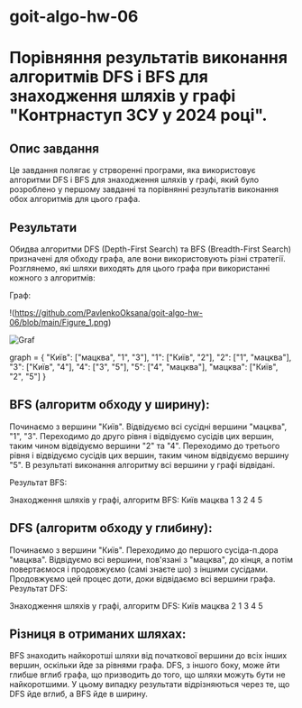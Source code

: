 # goit-algo-hw-06

# Порівняння результатів виконання алгоритмів DFS і BFS для знаходження шляхів у графі "Контрнаступ ЗСУ у 2024 році".

## Опис завдання

Це завдання полягає у стрворенні програми, яка використовує алгоритми DFS і BFS для знаходження шляхів у графі, який було розроблено у першому завданні та порівнянні результатів виконання обох алгоритмів для цього графа.

## Результати

Обидва алгоритми DFS (Depth-First Search) та BFS (Breadth-First Search) призначені для обходу графа, але вони використовують різні стратегії. Розглянемо, які шляхи виходять для цього графа при використанні кожного з алгоритмів:

Граф:

!(https://github.com/PavlenkoOksana/goit-algo-hw-06/blob/main/Figure_1.png)

![Graf](https://github.com/PavlenkoOksana/goit-algo-hw-06/assets/107678761/9009ecc1-7cfd-4010-aa04-7b4050d55801)

graph = {
    "Київ": ["мацква", "1", "3"],
    "1": ["Київ", "2"],
    "2": ["1", "мацква"],
    "3": ["Київ", "4"],
    "4": ["3", "5"],
    "5": ["4", "мацква"],
    "мацква": ["Київ", "2", "5"]
}

## BFS (алгоритм обходу у ширину):

Починаємо з вершини "Київ".
Відвідуємо всі сусідні вершини "мацква", "1", "3".
Переходимо до друго рівня і відвідуємо сусідів цих вершин, таким чином відвідуємо вершини "2" та "4".
Переходимо до третього рівня і відвідуємо сусідів цих вершин, таким чином відвідуємо вершину "5".
В результаті виконання алгоритму всі вершини у графі відвідані.

Результат BFS:

Знаходження шляхів у графі, алгоритм BFS:
Київ мацква 1 3 2 4 5

## DFS (алгоритм обходу у глибину):

Починаємо з вершини "Київ".
Переходимо до першого сусіда-п.дора "мацква".
Відвідуємо всі вершини, пов'язані з "мацква", до кінця, а потім повертаємося і продовжуємо (самі знаєте шо) з іншими сусідами.
Продовжуємо цей процес доти, доки відвідаємо всі вершини графа.
Результат DFS:

Знаходження шляхів у графі, алгоритм DFS:
Київ мацква 2 1 3 4 5

## Різниця в отриманих шляхах:

BFS знаходить найкоротші шляхи від початкової вершини до всіх інших вершин, оскільки йде за рівнями графа.
DFS, з іншого боку, може йти глибше вглиб графа, що призводить до того, що шляхи можуть бути не найкоротшими.
У цьому випадку результати відрізняються через те, що DFS йде вглиб, а BFS йде в ширину.


